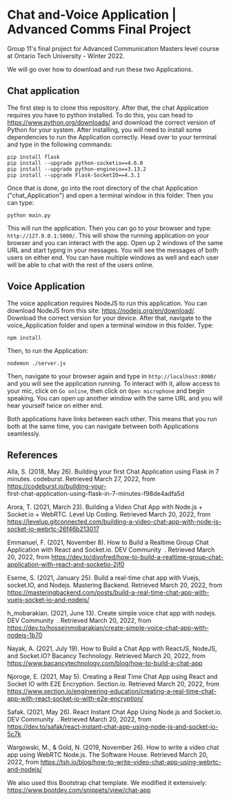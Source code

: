 # Chat and-Voice Application | Advanced Comms Final Project
Group 11's final project for Advanced Communication Masters level course at Ontario Tech University - Winter 2022. 

We will go over how to download and run these two Applications. 

## Chat application
The first step is to clone this repository. After that, the chat Application requires you have to python installed. To do this, you can head to https://www.python.org/downloads/ and download the correct version of Python for your system. After installing, you will need to install some dependencies to run the Application correctly. Head over to your terminal and type in the following commands: 

```
pip install flask
pip install --upgrade python-socketio==4.6.0
pip install --upgrade python-engineio==3.13.2
pip install --upgrade Flask-SocketIO==4.3.1
```
Once that is done, go into the root directory of the chat Application ("chat_Application") and open a terminal window in this folder. Then you can type: 
```
python main.py
```
This will run the application. Then you can go to your browser and type: `http://127.0.0.1:5000/`. This will show the running application on your browser and you can interact with the app. 
Open up 2 windows of the same URL and start typing in your messages. You will see the messages of both users on either end. You can have multiple windows as well and each user will be able to chat with the rest of the users online. 

## Voice Application
The voice application requires NodeJS to run this application. You can download NodeJS from this site: https://nodejs.org/en/download/. Download the correct version for your device. 
After that, navigate to the voice_Application folder and open a terminal window in this folder. Type: 
```
npm install
```
Then, to run the Application: 
```
nodemon ./server.js
```
Then, navigate to your browser again and type in `http://localhost:8000/` and you will see the application running. 
To interact with it, allow access to your mic, click on `Go online`, then click on `Open microphone` and begin speaking. You can open up another window with the same URL and you will hear yourself twice on either end. 

Both applications have links between each other. This means that you run both at the same time, you can navigate between both Applications seamlessly. 

## References
Alla, S. (2018, May 26). Building your first Chat Application using Flask in 7 minutes. codeburst. Retrieved March 27, 2022, from https://codeburst.io/building-your-   
first-chat-application-using-flask-in-7-minutes-f98de4adfa5d

Arora, T. (2021, March 23). Building a Video Chat App with Node.js + Socket.io + WebRTC. Level Up Coding. Retrieved March 20, 2022, from https://levelup.gitconnected.com/building-a-video-chat-app-with-node-js-socket-io-webrtc-26f46b213017

Emmanuel, F. (2021, November 8). How to Build a Realtime Group Chat Application with React and Socket.io. DEV Community ‍ ‍. Retrieved March 20, 2022, from https://dev.to/divofred/how-to-build-a-realtime-group-chat-application-with-react-and-socketio-2jf0

Eseme, S. (2021, January 25). Build a real-time chat app with Vuejs, socket.IO, and Nodejs. Mastering Backend. Retrieved March 20, 2022, from https://masteringbackend.com/posts/build-a-real-time-chat-app-with-vuejs-socket-io-and-nodejs/

h_mobarakian. (2021, June 13). Create simple voice chat app with nodejs. DEV Community ‍ ‍. Retrieved March 20, 2022, from https://dev.to/hosseinmobarakian/create-simple-voice-chat-app-with-nodejs-1b70

Nayak, A. (2021, July 19). How to Build a Chat App with ReactJS, NodeJS, and Socket.IO? Bacancy Technology. Retrieved March 20, 2022, from https://www.bacancytechnology.com/blog/how-to-build-a-chat-app

Njoroge, E. (2021, May 5). Creating a Real Time Chat App using React and Socket IO with E2E Encryption. Section.io. Retrieved March 20, 2022, from https://www.section.io/engineering-education/creating-a-real-time-chat-app-with-react-socket-io-with-e2e-encryption/

Safak. (2021, May 26). React Instant Chat App Using Node.js and Socket.io. DEV Community ‍ ‍. Retrieved March 20, 2022, from https://dev.to/safak/react-instant-chat-app-using-node-js-and-socket-io-5c7k

Wargowski, M., & Gold, N. (2019, November 26). How to write a video chat app using WebRTC Node.js. The Software House. Retrieved March 20, 2022, from https://tsh.io/blog/how-to-write-video-chat-app-using-webrtc-and-nodejs/

We also used this Bootstrap chat template. We modified it extensively: 
https://www.bootdey.com/snippets/view/chat-app
